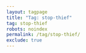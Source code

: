 ```yaml
---
layout: tagpage
title: "Tag: stop-thief"
tag: stop-thief
robots: noindex
permalink: /tag/stop-thief/
exclude: true
---
```

